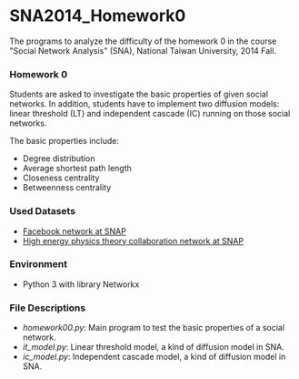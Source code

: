 SNA2014_Homework0
=================

The programs to analyze the difficulty of the homework 0 in the course "Social Network Analysis" (SNA), National Taiwan University, 2014 Fall.

### Homework 0

Students are asked to investigate the basic properties of given social networks. In addition, students have to implement two diffusion models: linear threshold (LT) and independent cascade (IC) running on those social networks.

The basic properties include:
- Degree distribution
- Average shortest path length
- Closeness centrality
- Betweenness centrality

### Used Datasets

- [Facebook network at SNAP](http://snap.stanford.edu/data/egonets-Facebook.html)
- [High energy physics theory collaboration network at SNAP](http://snap.stanford.edu/data/ca-HepTh.html)

### Environment

- Python 3 with library Networkx

### File Descriptions

- *homework00.py*: Main program to test the basic properties of a social network.
- *it_model.py*: Linear threshold model, a kind of diffusion model in SNA.
- *ic_model.py*: Independent cascade model, a kind of diffusion model in SNA.
